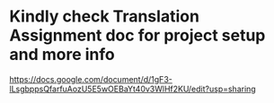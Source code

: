 # Kindly check Translation Assignment doc for project setup and more info

https://docs.google.com/document/d/1gF3-lLsgbppsQfarfuAozU5E5wOEBaYt40v3WlHf2KU/edit?usp=sharing
